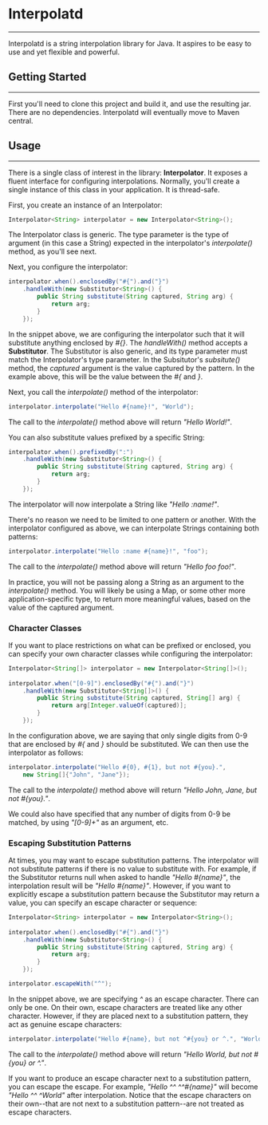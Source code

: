 # Interpolatd
-------------

Interpolatd is a string interpolation library for Java. It aspires to be easy to
use and yet flexible and powerful.

## Getting Started
------------------

First you'll need to clone this project and build it, and use the resulting jar. 
There are no dependencies. Interpolatd will eventually move to Maven central.

## Usage
--------

There is a single class of interest in the library: **Interpolator**. It exposes
a fluent interface for configuring interpolations. Normally, you'll create
a single instance of this class in your application. It is thread-safe.

First, you create an instance of an Interpolator:

```java
Interpolator<String> interpolator = new Interpolator<String>();
```

The Interpolator class is generic. The type parameter is the type of 
argument (in this case a String) expected in the interpolator's *interpolate()*
method, as you'll see next.

Next, you configure the interpolator:

```java
interpolator.when().enclosedBy("#{").and("}")
    .handleWith(new Substitutor<String>() {
        public String substitute(String captured, String arg) {
            return arg;
        }
    });
```

In the snippet above, we are configuring the interpolator such that it
will substitute anything enclosed by *#{}*. The *handleWith()* method
accepts a **Substitutor**. The Substitutor is also generic, and its 
type parameter must match the Interpolator's type parameter. In the
Subsitutor's *subsitute()* method, the *captured* argument is the value
captured by the pattern. In the example above, this will be the value
between the *#{* and *}*.

Next, you call the *interpolate()* method of the interpolator:

```java
interpolator.interpolate("Hello #{name}!", "World");
```

The call to the *interpolate()* method above will return *"Hello World!"*.

You can also substitute values prefixed by a specific String:

```java
interpolator.when().prefixedBy(":")
    .handleWith(new Substitutor<String>() {
        public String substitute(String captured, String arg) {
            return arg;
        }
    });
```

The interpolator will now interpolate a String like *"Hello :name!"*.

There's no reason we need to be limited to one pattern or another.
With the interpolator configured as above, we can interpolate Strings
containing both patterns:

```java
interpolator.interpolate("Hello :name #{name}!", "foo");
```

The call to the *interpolate()* method above will return *"Hello foo foo!"*.

In practice, you will not be passing along a String as an argument to the 
*interpolate()* method. You will likely be using a Map, or some other more
application-specific type, to return more meaningful values, based on the 
value of the captured argument.

### Character Classes

If you want to place restrictions on what can be prefixed or enclosed, you 
can specify your own character classes while configuring the interpolator:

```java
Interpolator<String[]> interpolator = new Interpolator<String[]>();
        
interpolator.when("[0-9]").enclosedBy("#{").and("}")
    .handleWith(new Substitutor<String[]>() {
        public String substitute(String captured, String[] arg) {
            return arg[Integer.valueOf(captured)];
        }
    });
```

In the configuration above, we are saying that only single digits
from 0-9 that are enclosed by *#{* and *}* should be substituted.
We can then use the interpolator as follows:

```java
interpolator.interpolate("Hello #{0}, #{1}, but not #{you}.", 
    new String[]{"John", "Jane"});
```

The call to the *interpolate()* method above will return 
*"Hello John, Jane, but not #{you}."*.

We could also have specified that any number of digits from 0-9
be matched, by using *"[0-9]+"* as an argument, etc.

### Escaping Substitution Patterns

At times, you may want to escape substitution patterns. The 
interpolator will not substitute patterns if there is no value to 
substitute with. For example, if the Substitutor returns null when 
asked to handle *"Hello #{name}"*, the interpolation result will 
be *"Hello #{name}"*. However, if you want to explicitly escape a 
substitution pattern because the Substitutor may return a value, 
you can specify an escape character or sequence:

```java
Interpolator<String> interpolator = new Interpolator<String>();
        
interpolator.when().enclosedBy("#{").and("}")
    .handleWith(new Substitutor<String>() {
        public String substitute(String captured, String arg) {
            return arg;
        }
    });

interpolator.escapeWith("^");
```

In the snippet above, we are specifying *^* as an escape character.
There can only be one. On their own, escape characters are treated
like any other character. However, if they are placed next to a 
substitution pattern, they act as genuine escape characters:

```java
interpolator.interpolate("Hello #{name}, but not ^#{you} or ^.", "World");
```

The call to the *interpolate()* method above will return 
*"Hello World, but not #{you} or ^."*.

If you want to produce an escape character next to a substitution 
pattern, you can escape the escape. For example, *"Hello ^^ ^^#{name}"*
will become *"Hello ^^ ^World"* after interpolation. Notice that the escape 
characters on their own--that are not next to a substitution pattern--are 
not treated as escape characters.









